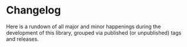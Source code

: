 Changelog
=========

Here is a rundown of all major and minor happenings during the development of this library, grouped via published (or unpublished) tags and releases.


